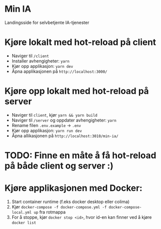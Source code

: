 # Min IA

Landingsside for selvbetjente IA-tjenester

# Kjøre lokalt med hot-reload på client
- Naviger til `/client`
- Installer avhengigheter: `yarn`
- Kjør opp applikasjon: `yarn dev`
- Åpna applikasjonen på `http://localhost:3000/`

# Kjøre opp lokalt med hot-reload på server
- Naviger til `client`, kjør `yarn && yarn build`
- Naviger til `/server` og oppdater avhengigheter: `yarn`
- Rename filen `.env.example` -> `.env`
- Kjør opp applikasjon: `yarn run dev`
- Åpna allikasjonen på `http://localhost:3010/min-ia/`

# TODO: Finne en måte å få hot-reload på både client og server :)

# Kjøre applikasjonen med Docker:
1. Start container runtime (f.eks docker desktop eller colima)
2. Kjør `docker-compose -f docker-compose.yml -f docker-compose-local.yml up` fra rotmappa
5. For å stoppe, kjør `docker stop <id>`, hvor id-en kan finner ved å kjøre `docker list`
